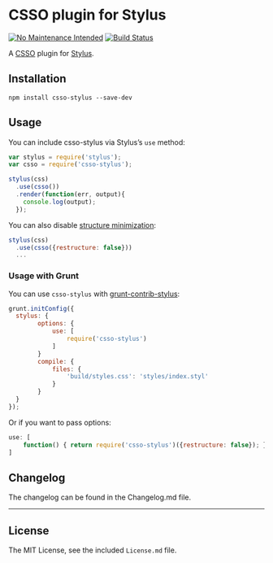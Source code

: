# CSSO plugin for Stylus

[![No Maintenance Intended](http://unmaintained.tech/badge.svg)](http://unmaintained.tech/)
[![Build Status](https://travis-ci.org/sapegin/csso-stylus.png)](https://travis-ci.org/sapegin/csso-stylus)

A [CSSO](https://github.com/css/csso) plugin for [Stylus](https://github.com/LearnBoost/stylus).


## Installation

```
npm install csso-stylus --save-dev
```

## Usage

You can include csso-stylus via Stylus’s `use` method:

```js
var stylus = require('stylus');
var csso = require('csso-stylus');

stylus(css)
  .use(csso())
  .render(function(err, output){
    console.log(output);
  });
```

You can also disable [structure minimization](https://github.com/css/csso/blob/master/docs/usage/usage.en.md#as-an-npm-module):

```js
stylus(css)
  .use(csso({restructure: false}))
  ...
```

### Usage with Grunt

You can use `csso-stylus` with [grunt-contrib-stylus](https://github.com/gruntjs/grunt-contrib-stylus):

```js
grunt.initConfig({
  stylus: {
		options: {
			use: [
				require('csso-stylus')
			]
		}
		compile: {
			files: {
				'build/styles.css': 'styles/index.styl'
			}
		}
  }
});
```

Or if you want to pass options:

```js
use: [
	function() { return require('csso-stylus')({restructure: false}); }
]
```


## Changelog

The changelog can be found in the Changelog.md file.

---

## License

The MIT License, see the included `License.md` file.
